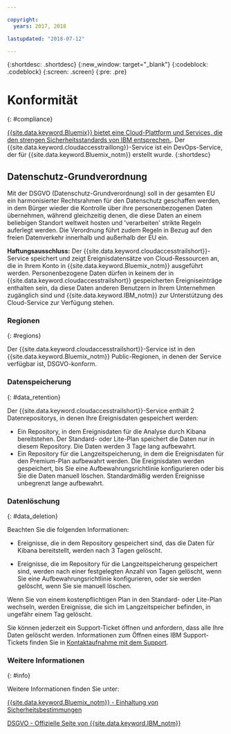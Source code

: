 ```yaml
---

copyright:
  years: 2017, 2018

lastupdated: "2018-07-12"

---
```



{:shortdesc: .shortdesc}
{:new_window: target="_blank"}
{:codeblock: .codeblock}
{:screen: .screen}
{:pre: .pre}


# Konformität
{: #compliance}

[{{site.data.keyword.Bluemix}} bietet eine Cloud-Plattform und Services, die den strengen Sicherheitsstandards von IBM entsprechen.](/docs/security/compliance.html#compliance). Der {{site.data.keyword.cloudaccesstraillong}}-Service ist ein DevOps-Service, der für {{site.data.keyword.Bluemix_notm}} erstellt wurde.
{:shortdesc}


## Datenschutz-Grundverordnung

Mit der DSGVO (Datenschutz-Grundverordnung) soll in der gesamten EU ein harmonisierter Rechtsrahmen für den Datenschutz geschaffen werden, in dem Bürger wieder die Kontrolle über ihre personenbezogenen Daten übernehmen, während gleichzeitig denen, die diese Daten an einem beliebigen Standort weltweit hosten und 'verarbeiten' strikte Regeln auferlegt werden. Die Verordnung führt zudem Regeln in Bezug auf den freien Datenverkehr innerhalb und außerhalb der EU ein.  

**Haftungsausschluss:** Der {{site.data.keyword.cloudaccesstrailshort}}-Service speichert und zeigt Ereignisdatensätze von Cloud-Ressourcen an, die in Ihrem Konto in {{site.data.keyword.Bluemix_notm}} ausgeführt werden. Personenbezogene Daten dürfen in keinem der in {{site.data.keyword.cloudaccesstrailshort}} gespeicherten Ereigniseinträge enthalten sein, da diese Daten anderen Benutzern in Ihrem Unternehmen zugänglich sind und {{site.data.keyword.IBM_notm}} zur Unterstützung des Cloud-Service zur Verfügung stehen. 

### Regionen
{: #regions}

Der {{site.data.keyword.cloudaccesstrailshort}}-Service ist in den {{site.data.keyword.Bluemix_notm}} Public-Regionen, in denen der Service verfügbar ist, DSGVO-konform. 


### Datenspeicherung
{: #data_retention}

Der {{site.data.keyword.cloudaccesstrailshort}}-Service enthält 2 Datenrepositorys, in denen Ihre Ereignisdaten gespeichert werden:  

* Ein Repository, in dem Ereignisdaten für die Analyse durch Kibana bereitstehen. Der Standard- oder Lite-Plan speichert die Daten nur in diesem Repository. Die Daten werden 3 Tage lang aufbewahrt. 
* Ein Repository für die Langzeitspeicherung, in dem die Ereignisdaten für den Premium-Plan aufbewahrt werden. Die Ereignisdaten werden gespeichert, bis Sie eine Aufbewahrungsrichtlinie konfigurieren oder bis Sie die Daten manuell löschen. Standardmäßig werden Ereignisse unbegrenzt lange aufbewahrt. 


### Datenlöschung
{: #data_deletion}

Beachten Sie die folgenden Informationen:

* Ereignisse, die in dem Repository gespeichert sind, das die Daten für Kibana bereitstellt, werden nach 3 Tagen gelöscht. 

* Ereignisse, die im Repository für die Langzeitspeicherung gespeichert sind, werden nach einer festgelegten Anzahl von Tagen gelöscht, wenn Sie eine Aufbewahrungsrichtlinie konfigurieren, oder sie werden gelöscht, wenn Sie sie manuell löschen.  



Wenn Sie von einem kostenpflichtigen Plan in den Standard- oder Lite-Plan wechseln, werden Ereignisse, die sich im Langzeitspeicher befinden, in ungefähr einem Tag gelöscht. 

Sie können jederzeit ein Support-Ticket öffnen und anfordern, dass alle Ihre Daten gelöscht werden. Informationen zum Öffnen eines IBM Support-Tickets finden Sie in [Kontaktaufnahme mit dem Support](/docs/get-support/howtogetsupport.html#getting-customer-support). 



### Weitere Informationen
{: #info}

Weitere Informationen finden Sie unter: 

[{{site.data.keyword.Bluemix_notm}} - Einhaltung von Sicherheitsbestimmungen](/docs/security/compliance.html#compliance)

[DSGVO - Offizielle Seite von {{site.data.keyword.IBM_notm}}](https://www.ibm.com/data-responsibility/gdpr/)



